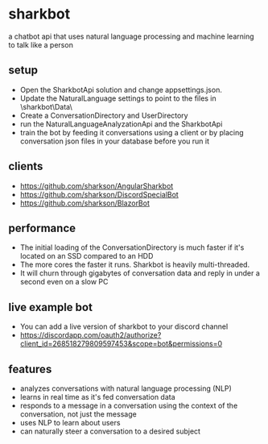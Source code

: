 # sharkbot
a chatbot api that uses natural language processing and machine learning to talk like a person

## setup
- Open the SharkbotApi solution and change appsettings.json.  
- Update the NaturalLanguage settings to point to the files in \sharkbot\Data\
- Create a ConversationDirectory and UserDirectory
- run the NaturalLanguageAnalyzationApi and the SharkbotApi
- train the bot by feeding it conversations using a client or by placing conversation json files in your database before you run it

## clients
- https://github.com/sharkson/AngularSharkbot
- https://github.com/sharkson/DiscordSpecialBot
- https://github.com/sharkson/BlazorBot

## performance
- The initial loading of the ConversationDirectory is much faster if it's located on an SSD compared to an HDD
- The more cores the faster it runs.  Sharkbot is heavily multi-threaded.
- It will churn through gigabytes of conversation data and reply in under a second even on a slow PC

## live example bot
- You can add a live version of sharkbot to your discord channel
- https://discordapp.com/oauth2/authorize?client_id=268518279809597453&scope=bot&permissions=0

## features
- analyzes conversations with natural language processing (NLP)
- learns in real time as it's fed conversation data
- responds to a message in a conversation using the context of the conversation, not just the message
- uses NLP to learn about users
- can naturally steer a conversation to a desired subject
